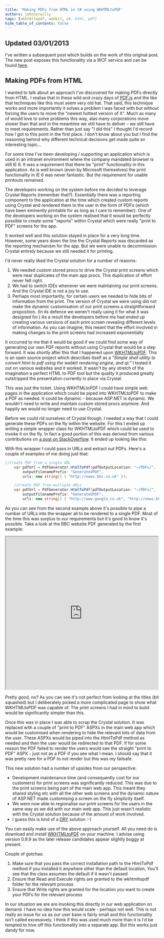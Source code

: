```yaml
---
title: 'Making PDFs from HTML in C# using WKHTMLtoPDF'
authors: johnnyreilly
tags: [wkhtmltopdf, webkit, c#, html, pdf]
hide_table_of_contents: false
---
```


## Updated 03/01/2013

I've written a subsequent post which builds on the work of this original post. The new post exposes this functionality via a WCF service and can be found [here](../2013-01-03-html-to-pdf-using-wcf-service/index.md).

## Making PDFs from HTML

I wanted to talk about an approach I've discovered for making PDFs directly from HTML. I realise that in these wild and crazy days of [PDF.js](http://mozilla.github.com/pdf.js/) and the like that techniques like this must seem very old hat. That said, this technique works and more importantly it solves a problem I was faced with but without forcing the users to move the "newest hottest version of X". Much as many of would love to solve problems this way, alas many corporations move slower than that and in the meantime we still have to deliver - we still have to meet requirements. Rather than just say "I did this" I thought I'd record how I got to this point in the first place. I don't know about you but I find the reasoning behind why different technical decisions get made quite an interesting topic...

For some time I've been developing / supporting an application which is used in an intranet environment where the company mandated browser is still IE 6. It was a requirement that there be "print" functionality in this application. As is well known (even by Microsoft themselves) the print functionality in IE 6 was never fantastic. But the requirement for usable printouts remained.

The developers working on the system before me decided to leverage Crystal Reports (remember that?). Essentially there was a reporting component to the application at the time which created custom reports using Crystal and rendered them to the user in the form of PDFs (which have been eminently printable for as long as I care to remember). One of the developers working on the system realised that it would be perfectly possible to create some "reports" within Crystal which were really "print to PDF" screens for the app.

It worked well and this solution stayed in place for a very long time. However, some years down the line the Crystal Reports was discarded as the reporting mechanism for the app. But we were unable to decommission Crystal entirely because we still needed it for printing.

I'd never really liked the Crystal solution for a number of reasons:

1. We needed custom stored procs to drive the Crystal print screens which were near duplicates of the main app procs. This duplication of effort never felt right.
2. We had to switch IDEs whenever we were maintaining our print screens. And the Crystal IDE is not a joy to use.
3. Perhaps most importantly, for certain users we needed to hide bits of information from the print. The version of Crystal we were using did not make the dynamic customisation of our print screens a straightforward proposition. (In its defence we weren't really using it for what it was designed for.) As a result the developers before me had ended up creating various versions of each print screen revealing different levels of information. As you can imagine, this meant that the effort involved in making changes to the print screens had increased exponentially

It occurred to me that it would be good if we could find some way of generating our own PDF reports without using Crystal that would be a step forward. It was shortly after this that I happened upon [WKHTMLtoPDF](http://code.google.com/p/wkhtmltopdf/). This is an open source project which describes itself as a _"Simple shell utility to convert html to pdf using the webkit rendering engine, and qt."_ I tested it out on various websites and it worked. It wasn't by any stretch of the imagination a perfect HTML to PDF tool but the quality it produced greatly outstripped the presentation currently in place via Crystal.

This was just the ticket. Using WKHTMLtoPDF I could have simple web pages in the application which could be piped into WKHTMLtoPDF to make a PDF as needed. It could be dynamic - because ASP.NET is dynamic. We wouldn't need to write and maintain custom stored procs anymore. And happily we would no longer need to use Crystal.

Before we could rid ourselves of Crystal though, I needed a way that I could generate these PDFs on the fly within the website. For this I ended up writing a simple wrapper class for WKHTMLtoPDF which could be used to invoke it on the fly. In fact a good portion of this was derived from various contributions on [a post on StackOverflow](http://stackoverflow.com/q/1331926). It ended up looking like this:

<script src="https://gist.github.com/2341776.js?file=PdfGenerator.cs"></script>

With this wrapper I could pass in URLs and extract out PDFs. Here's a couple of examples of me doing just that:

```cs
//Create PDF from a single URL
    var pdfUrl = PdfGenerator.HtmlToPdf(pdfOutputLocation: "~/PDFs/",
        outputFilenamePrefix: "GeneratedPDF",
        urls: new string[] { "http://news.bbc.co.uk" });

    //Create PDF from multiple URLs
    var pdfUrl = PdfGenerator.HtmlToPdf(pdfOutputLocation: "~/PDFs/",
        outputFilenamePrefix: "GeneratedPDF",
        urls: new string[] { "http://www.google.co.uk", "http://news.bbc.co.uk" });
```

As you can see from the second example above it's possible to pipe a number of URLs into the wrapper all to be rendered to a single PDF. Most of the time this was surplus to our requirements but it's good to know it's possible. Take a look at the BBC website PDF generated by the first example:

<iframe src="https://docs.google.com/file/d/0B87K8-qxOZGFYktEWGtXRXJSSS1ZWFR4emFfMmVxZw/preview" width="500" height="500"></iframe>

Pretty good, no? As you can see it's not perfect from looking at the titles (bit squashed) but I deliberately picked a more complicated page to show what WKHTMLtoPDF was capable of. The print screens I had in mind to build would be significantly simpler than this.

Once this was in place I was able to scrap the Crystal solution. It was replaced with a couple of "print to PDF" ASPXs in the main web app which would be customised when rendering to hide the relevant bits of data from the user. These ASPXs would be piped into the HtmlToPdf method as needed and then the user would be redirected to that PDF. If for some reason the PDF failed to render the users would see the straight "print to PDF" ASPX - just not as a PDF if you see what I mean. I should say that it was pretty rare for a PDF to not render but this was my failsafe.

This new solution had a number of upsides from our perspective:

- Development maintenance time (and consequently cost for our customers) for print screens was significantly reduced. This was due to the print screens being part of the main web app. This meant they shared styling etc with all the other web screens and the dynamic nature of ASP.NET made customising a screen on the fly simplicity itself.
- We were now able to regionalise our print screens for the users in the same way as we did with our main web app. This just wasn't realistic with the Crystal solution because of the amount of work involved.
- I guess this is kind of a [DRY](http://en.wikipedia.org/wiki/Don%27t_repeat_yourself) solution :-)

You can easily make use of the above approach yourself. All you need do is download and install [WKHTMLtoPDF](http://code.google.com/p/wkhtmltopdf/) on your machine. I advise using version 0.9.9 as the later release candidates appear slightly buggy at present.

Couple of gotchas:

1. Make sure that you pass the correct installation path to the HtmlToPdf method if you installed it anywhere other than the default location. You'll see that the class assumes the default if it wasn't passed
2. Ensure that Read and Execute rights are granted to the wkhtmltopdf folder for the relevant process
3. Ensure that Write rights are granted for the location you want to create your PDFs for the relevant process

In our situation we are are invoking this directly in our web application on demand. I have no idea how this would scale - perhaps not well. This is not really an issue for us as our user base is fairly small and this functionality isn't called excessively. I think if this was used much more than it is I'd be tempted to hive off this functionality into a separate app. But this works just dandy for now.
